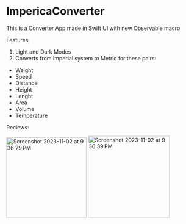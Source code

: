 # ImpericaConverter
This is a Converter App made in Swift UI with new Observable macro

Features: 
1. Light and Dark Modes
2. Converts from Imperial system to Metric for these pairs:
- Weight
- Speed
- Distance
- Height
- Lenght
- Area
- Volume
- Temperature 


Reciews: 

<img width="210" alt="Screenshot 2023-11-02 at 9 36 29 PM" src="https://github.com/Burenman/ImpericaConverter/assets/102731422/34e6d999-62de-469f-8179-e359b58699f8">
<img width="214" alt="Screenshot 2023-11-02 at 9 36 39 PM" src="https://github.com/Burenman/ImpericaConverter/assets/102731422/bef69d29-d1c7-43b8-b623-a7c753266f08">
